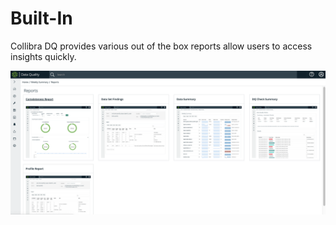 # Built-In

Collibra DQ provides various out of the box reports allow users to access insights quickly.

![](<../../.gitbook/assets/image (146).png>)
